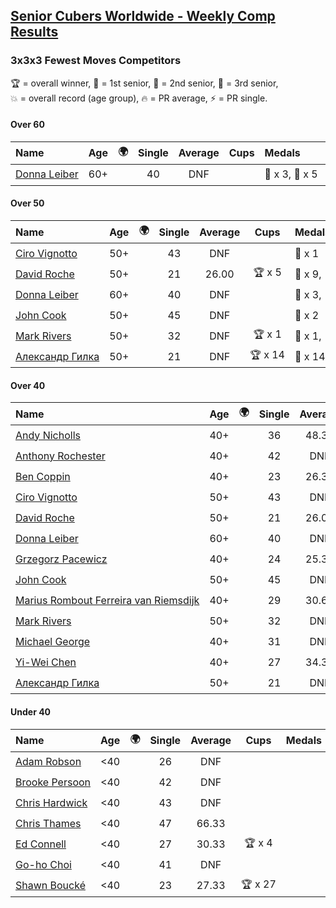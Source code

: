 <style>table {white-space: nowrap;}</style>
<link rel="stylesheet" type="text/css" href="/scw-comp/css/flags.css" />

## [Senior Cubers Worldwide - Weekly Comp Results](/scw-comp/results/)
### 3x3x3 Fewest Moves Competitors

<span style="white-space: nowrap;">🏆 = overall winner</span>, <span style="white-space: nowrap;">🥇 = 1st senior</span>, <span style="white-space: nowrap;">🥈 = 2nd senior</span>, <span style="white-space: nowrap;">🥉 = 3rd senior</span>, <span style="white-space: nowrap;">💥 = overall record (age group)</span>, <span style="white-space: nowrap;">🔥 = PR average</span>, <span style="white-space: nowrap;">⚡ = PR single</span>.

#### Over 60

| Name | Age | 🌍 | Single | Average | Cups | Medals | Achievements |
| :-- | :--: | :--: | :--: | :--: | :--: | :-- | :-- |
| [Donna Leiber](../../persons/donna_leiber/333fm.md) | 60+ | <i class="flag flag-US" /> | 40 | DNF |  | 🥈 x 3, 🥉 x 5 | 💥 x 3, ⚡ x 3 |

#### Over 50

| Name | Age | 🌍 | Single | Average | Cups | Medals | Achievements |
| :-- | :--: | :--: | :--: | :--: | :--: | :-- | :-- |
| [Ciro Vignotto](../../persons/ciro_vignotto/333fm.md) | 50+ | <i class="flag flag-IT" /> | 43 | DNF |  | 🥉 x 1 | ⚡ x 1 |
| [David Roche](../../persons/david_roche/333fm.md) | 50+ | <i class="flag flag-AU" /> | 21 | 26.00 | 🏆 x 5 | 🥇 x 9, 🥈 x 5, 🥉 x 4 | 💥 x 7, 🔥 x 4, ⚡ x 4 |
| [Donna Leiber](../../persons/donna_leiber/333fm.md) | 60+ | <i class="flag flag-US" /> | 40 | DNF |  | 🥈 x 3, 🥉 x 5 | 💥 x 3, ⚡ x 3 |
| [John Cook](../../persons/john_cook/333fm.md) | 50+ | <i class="flag flag-AU" /> | 45 | DNF |  | 🥉 x 2 | ⚡ x 3 |
| [Mark Rivers](../../persons/mark_rivers/333fm.md) | 50+ | <i class="flag flag-GB" /> | 32 | DNF | 🏆 x 1 | 🥇 x 1, 🥈 x 3, 🥉 x 3 | ⚡ x 3 |
| [Александр Гилка](../../persons/александр_гилка/333fm.md) | 50+ | <i class="flag flag-UA" /> | 21 | DNF | 🏆 x 14 | 🥇 x 14, 🥈 x 1 | 💥 x 3, ⚡ x 4 |

#### Over 40

| Name | Age | 🌍 | Single | Average | Cups | Medals | Achievements |
| :-- | :--: | :--: | :--: | :--: | :--: | :-- | :-- |
| [Andy Nicholls](../../persons/andy_nicholls/333fm.md) | 40+ | <i class="flag flag-GB" /> | 36 | 48.33 |  | 🥈 x 2, 🥉 x 4 | 🔥 x 1, ⚡ x 2 |
| [Anthony Rochester](../../persons/anthony_rochester/333fm.md) | 40+ | <i class="flag flag-AU" /> | 42 | DNF |  | 🥈 x 2, 🥉 x 3 | ⚡ x 3 |
| [Ben Coppin](../../persons/ben_coppin/333fm.md) | 40+ | <i class="flag flag-GB" /> | 23 | 26.33 | 🏆 x 17 | 🥇 x 26, 🥈 x 14, 🥉 x 6 | 💥 x 1, 🔥 x 2, ⚡ x 4 |
| [Ciro Vignotto](../../persons/ciro_vignotto/333fm.md) | 50+ | <i class="flag flag-IT" /> | 43 | DNF |  | 🥉 x 1 | ⚡ x 1 |
| [David Roche](../../persons/david_roche/333fm.md) | 50+ | <i class="flag flag-AU" /> | 21 | 26.00 | 🏆 x 5 | 🥇 x 9, 🥈 x 5, 🥉 x 4 | 💥 x 7, 🔥 x 4, ⚡ x 4 |
| [Donna Leiber](../../persons/donna_leiber/333fm.md) | 60+ | <i class="flag flag-US" /> | 40 | DNF |  | 🥈 x 3, 🥉 x 5 | 💥 x 3, ⚡ x 3 |
| [Grzegorz Pacewicz](../../persons/grzegorz_pacewicz/333fm.md) | 40+ | <i class="flag flag-PL" /> | 24 | 25.33 | 🏆 x 17 | 🥇 x 23, 🥈 x 10, 🥉 x 2 | 💥 x 5, 🔥 x 4, ⚡ x 10 |
| [John Cook](../../persons/john_cook/333fm.md) | 50+ | <i class="flag flag-AU" /> | 45 | DNF |  | 🥉 x 2 | ⚡ x 3 |
| [Marius Rombout Ferreira van Riemsdijk](../../persons/marius_rombout_ferreira_van_riemsdijk/333fm.md) | 40+ | <i class="flag flag-BR" /> | 29 | 30.67 | 🏆 x 1 | 🥇 x 1, 🥈 x 1, 🥉 x 1 | 🔥 x 1, ⚡ x 3 |
| [Mark Rivers](../../persons/mark_rivers/333fm.md) | 50+ | <i class="flag flag-GB" /> | 32 | DNF | 🏆 x 1 | 🥇 x 1, 🥈 x 3, 🥉 x 3 | ⚡ x 3 |
| [Michael George](../../persons/michael_george/333fm.md) | 40+ | <i class="flag flag-GB" /> | 31 | DNF |  | 🥇 x 1, 🥈 x 4, 🥉 x 5 | ⚡ x 3 |
| [Yi-Wei Chen](../../persons/yi_wei_chen/333fm.md) | 40+ | <i class="flag flag-TW" /> | 27 | 34.33 | 🏆 x 5 | 🥇 x 6, 🥈 x 9, 🥉 x 3 | 🔥 x 2, ⚡ x 6 |
| [Александр Гилка](../../persons/александр_гилка/333fm.md) | 50+ | <i class="flag flag-UA" /> | 21 | DNF | 🏆 x 14 | 🥇 x 14, 🥈 x 1 | 💥 x 3, ⚡ x 4 |

#### Under 40

| Name | Age | 🌍 | Single | Average | Cups | Medals | Achievements |
| :-- | :--: | :--: | :--: | :--: | :--: | :-- | :-- |
| [Adam Robson](../../persons/adam_robson/333fm.md) | <40 | <i class="flag flag-GB" /> | 26 | DNF |  |  | ⚡ x 4 |
| [Brooke Persoon](../../persons/brooke_persoon/333fm.md) | <40 | <i class="flag flag-US" /> | 42 | DNF |  |  | ⚡ x 1 |
| [Chris Hardwick](../../persons/chris_hardwick/333fm.md) | <40 | <i class="flag flag-US" /> | 43 | DNF |  |  | ⚡ x 1 |
| [Chris Thames](../../persons/chris_thames/333fm.md) | <40 | <i class="flag flag-US" /> | 47 | 66.33 |  |  | 🔥 x 1, ⚡ x 4 |
| [Ed Connell](../../persons/ed_connell/333fm.md) | <40 | <i class="flag flag-IE" /> | 27 | 30.33 | 🏆 x 4 |  | 🔥 x 1, ⚡ x 5 |
| [Go-ho Choi](../../persons/go_ho_choi/333fm.md) | <40 | <i class="flag flag-KR" /> | 41 | DNF |  |  | ⚡ x 1 |
| [Shawn Boucké](../../persons/shawn_boucke/333fm.md) | <40 | <i class="flag flag-US" /> | 23 | 27.33 | 🏆 x 27 |  | 💥 x 1, 🔥 x 2, ⚡ x 8 |


<!-- Global site tag (gtag.js) - Google Analytics -->
<script async src="https://www.googletagmanager.com/gtag/js?id=UA-86348435-3"></script>
<script>window.dataLayer = window.dataLayer || []; function gtag() {dataLayer.push(arguments);} gtag('js', new Date()); gtag('config', 'UA-86348435-3');</script>
